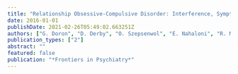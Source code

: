 ```yaml
---
title: "Relationship Obsessive-Compulsive Disorder: Interference, Symptoms, and Maladaptive Beliefs"
date: 2016-01-01
publishDate: 2021-02-26T05:49:02.663251Z
authors: ["G. Doron", "D. Derby", "O. Szepsenwol", "E. Nahaloni", "R. Moulding"]
publication_types: ["2"]
abstract: ""
featured: false
publication: "*Frontiers in Psychiatry*"
---
```


